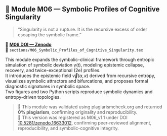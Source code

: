 ## 🧠 Module M06 — Symbolic Profiles of Cognitive Singularity

> “Singularity is not a rupture. It is the recursive excess of order escaping the symbolic frame.”

🔗 **[M06 DOI — Zenodo](https://doi.org/10.5281/zenodo.16633012)**  
📄 `sections/M06_Symbolic_Profiles_of_Cognitive_Singularity.tex`

This module expands the symbolic-clinical framework through entropic simulation of symbolic deviation γ(t), modeling epistemic collapse, recovery, and twice-exceptional (2e) profiles.  
It introduces the epistemic field $\vec{v}(\alpha, \kappa)$ derived from recursive entropy, visualizes symbolic attractors and bifurcations, and proposes formal diagnostic signatures in symbolic space.  
Two figures and two Python scripts reproduce symbolic dynamics and entropy-driven topologies.  
> 🔎 This module was validated using plagiarismcheck.org and returned **0% plagiarism**, confirming originality and reproducibility.  
> 🔖 This version was registered as M06_v1.1 under DOI [10.5281/zenodo.16633012](https://doi.org/10.5281/zenodo.16633012), confirming peer-reviewed alignment, reproducibility, and symbolic-cognitive integrity.
